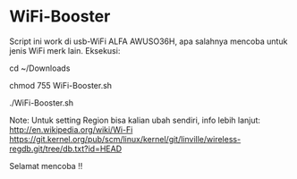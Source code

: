 # WiFi-Booster
Script ini work di usb-WiFi ALFA AWUSO36H, apa salahnya mencoba untuk jenis WiFi merk lain.
Eksekusi:

cd ~/Downloads

chmod 755 WiFi-Booster.sh
 
./WiFi-Booster.sh

Note:
Untuk setting Region bisa kalian ubah sendiri, info lebih lanjut:
http://en.wikipedia.org/wiki/Wi-Fi
https://git.kernel.org/pub/scm/linux/kernel/git/linville/wireless-regdb.git/tree/db.txt?id=HEAD

Selamat mencoba !!
